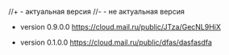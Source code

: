 //+ - актуальная версия
//- - не актуальная версия
+ version 0.9.0.0 https://cloud.mail.ru/public/JTza/GecNL9HiX
- version 0.1.0.0 https://cloud.mail.ru/public/dfas/dasfasdfa

